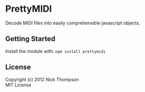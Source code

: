 # PrettyMIDI

Decode MIDI files into easily comprehensible javascript objects.

## Getting Started
Install the module with: `npm install prettymidi`

## License
Copyright (c) 2012 Nick Thompson  
MIT License
